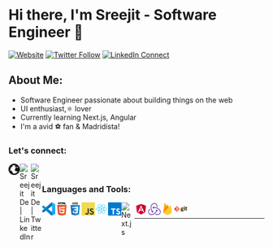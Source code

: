 # Hi there, I'm Sreejit - Software Engineer 👋

[![Website](https://img.shields.io/website?label=sreejit.dev&style=for-the-badge&url=https%3A%2F%2Fsreejit.dev)](https://www.sreejit.dev)
[![Twitter Follow](https://img.shields.io/twitter/follow/Srjit7?color=1DA1F2&logo=twitter&style=for-the-badge)](https://twitter.com/intent/follow?original_referer=https%3A%2F%2Fgithub.com%2FSreejit7&screen_name=Srjit7)
[![LinkedIn Connect](https://img.shields.io/badge/CONNECT-blue?style=for-the-badge&logo=linkedin)](https://www.linkedin.com/in/sreejit-de/)

## About Me:

-  Software Engineer passionate about building things on the web
-  UI enthusiast,⚛️ lover
-  Currently learning Next.js, Angular
-  I'm a avid ⚽ fan & Madridista!

<!-- ### Currently Listening to 🎧

[<img src="https://novatorem-six-xi.vercel.app/api/spotify-playing" alt="Sreejit De Spotify Playing" width="350" />](https://open.spotify.com/user/0ofn3spikrpos360t0c9wtyio) -->

### Let's connect:

[<img align="left" alt="sreejit.dev" width="22px" src="https://raw.githubusercontent.com/iconic/open-iconic/master/svg/globe.svg" />][website]
[<img align="left" alt="Sreejit De | LinkedIn" width="22px" src="https://cdn.jsdelivr.net/npm/simple-icons@v3/icons/linkedin.svg" />][linkedin]
[<img align="left" alt="Sreejit De | Twitter" width="22px" src="https://cdn.jsdelivr.net/npm/simple-icons@v3/icons/twitter.svg" />][twitter]

<br />

### Languages and Tools:

<img align="left" alt="Visual Studio Code" width="26px" src="https://raw.githubusercontent.com/github/explore/80688e429a7d4ef2fca1e82350fe8e3517d3494d/topics/visual-studio-code/visual-studio-code.png" />
<img align="left" alt="HTML5" width="26px" src="https://raw.githubusercontent.com/github/explore/80688e429a7d4ef2fca1e82350fe8e3517d3494d/topics/html/html.png" />
<img align="left" alt="CSS3" width="26px" src="https://raw.githubusercontent.com/github/explore/80688e429a7d4ef2fca1e82350fe8e3517d3494d/topics/css/css.png" />
<img align="left" alt="JavaScript" width="26px" src="https://raw.githubusercontent.com/github/explore/80688e429a7d4ef2fca1e82350fe8e3517d3494d/topics/javascript/javascript.png" />
<img align="left" alt="React" width="26px" src="https://raw.githubusercontent.com/github/explore/80688e429a7d4ef2fca1e82350fe8e3517d3494d/topics/react/react.png" />
<img align="left" alt="TypeScript" width="26px" src="https://raw.githubusercontent.com/github/explore/80688e429a7d4ef2fca1e82350fe8e3517d3494d/topics/typescript/typescript.png" />
<img align="left" alt="Next.js" width="26px" src="https://cdn.jsdelivr.net/gh/devicons/devicon/icons/nextjs/nextjs-line.svg" />
<img align="left" alt="Angular" width="26px" src="https://raw.githubusercontent.com/github/explore/80688e429a7d4ef2fca1e82350fe8e3517d3494d/topics/angular/angular.png" />
<img align="left" alt="Redux" width="26px" src="https://raw.githubusercontent.com/github/explore/80688e429a7d4ef2fca1e82350fe8e3517d3494d/topics/redux/redux.png" />
<img align="left" alt="Firebase" width="26px" src="https://raw.githubusercontent.com/github/explore/80688e429a7d4ef2fca1e82350fe8e3517d3494d/topics/firebase/firebase.png" />
<img align="left" alt="Git" width="26px" src="https://raw.githubusercontent.com/github/explore/80688e429a7d4ef2fca1e82350fe8e3517d3494d/topics/git/git.png" />


<br />

---


[website]: https://www.sreejit.dev
[twitter]: https://twitter.com/Srjit7
[linkedin]: https://linkedin.com/in/sreejit-de/
